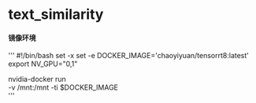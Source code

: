 # text_similarity
#### 镜像环境
'''
#!/bin/bash
set -x
set -e
DOCKER_IMAGE='chaoyiyuan/tensorrt8:latest'
export NV_GPU="0,1"

nvidia-docker run \
	-v /mnt:/mnt -ti $DOCKER_IMAGE  
'''
